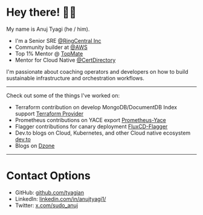 # Hey there! 👋🏼

My name is Anuj Tyagi (he / him).

* I'm a Senior SRE [@RingCentral Inc](https://ringcentral.com) 
* Community builder at [@AWS](https://aws.amazon.com/developer/community/community-builders) 
* Top 1% Mentor @ [TopMate](https://topmate.io/anujtyagi/)
* Mentor for Cloud Native [@CertDirectory](https://certdirectory.io/mentorship)

I'm passionate about coaching operators and developers on how to build sustainable infrastructure and orchestration workflows.

---

Check out some of the things I've worked on:

* Terraform contribution on develop MongoDB/DocumentDB Index support [Terraform Provider](https://registry.terraform.io/providers/megum1n/mongodb/latest)
* Prometheus contributions on YACE export [Prometheus-Yace](https://github.com/prometheus-community/yet-another-cloudwatch-exporter)
* Flagger contributions for canary deployment [FluxCD-Flagger](https://github.com/fluxcd/flagger) 
* Dev.to blogs on Cloud, Kubernetes, and other Cloud native ecosystem  [dev.to](https://dev.to/sudo_anuj)
* Blogs on [Dzone](https://dzone.com/users/5158763/anuj1404.html)


---

# Contact Options

* GitHub: [github.com/tyagian](https://github.com/tyagian)
* LinkedIn: [linkedin.com/in/anujtyagi1/](https://www.linkedin.com/in/anujtyagi1/)
* Twitter: [x.com/sudo_anuj](https://x.com/sudo_anuj)
